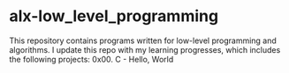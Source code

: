 # alx-low_level_programming
This repository contains programs written for low-level programming and algorithms. I update this repo with my learning progresses, which includes the following projects:
0x00. C - Hello, World
